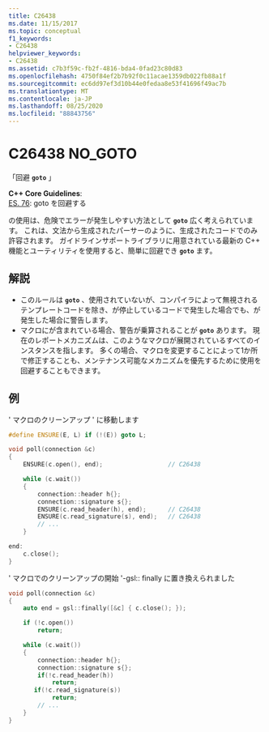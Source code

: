 ```yaml
---
title: C26438
ms.date: 11/15/2017
ms.topic: conceptual
f1_keywords:
- C26438
helpviewer_keywords:
- C26438
ms.assetid: c7b3f59c-fb2f-4816-bda4-0fad23c80d83
ms.openlocfilehash: 4750f84ef2b7b92f0c11acae1359db022fb88a1f
ms.sourcegitcommit: ec6dd97ef3d10b44e0fedaa8e53f41696f49ac7b
ms.translationtype: MT
ms.contentlocale: ja-JP
ms.lasthandoff: 08/25/2020
ms.locfileid: "88843756"
---
```

# <a name="c26438-no_goto"></a>C26438 NO_GOTO

「回避 **`goto`** 」

**C++ Core Guidelines**: \
[ES. 76](https://github.com/isocpp/CppCoreGuidelines/blob/master/CppCoreGuidelines.md#es76-avoid-goto): goto を回避する

の使用は、危険でエラーが発生しやすい方法として **`goto`** 広く考えられています。 これは、文法から生成されたパーサーのように、生成されたコードでのみ許容されます。 ガイドラインサポートライブラリに用意されている最新の C++ 機能とユーティリティを使用すると、簡単に回避でき **`goto`** ます。

## <a name="remarks"></a>解説

- このルールは **`goto`** 、使用されていないが、コンパイラによって無視されるテンプレートコードを除き、が停止しているコードで発生した場合でも、が発生した場合に警告します。
- マクロにが含まれている場合、警告が乗算されることが **`goto`** あります。 現在のレポートメカニズムは、このようなマクロが展開されているすべてのインスタンスを指します。 多くの場合、マクロを変更することによって1か所で修正することも、メンテナンス可能なメカニズムを優先するために使用を回避することもできます。

## <a name="example"></a>例

' マクロのクリーンアップ ' に移動します

```cpp
#define ENSURE(E, L) if (!(E)) goto L;

void poll(connection &c)
{
    ENSURE(c.open(), end);                  // C26438

    while (c.wait())
    {
        connection::header h{};
        connection::signature s{};
        ENSURE(c.read_header(h), end);      // C26438
        ENSURE(c.read_signature(s), end);   // C26438
        // ...
    }

end:
    c.close();
}
```

' マクロでのクリーンアップの開始 '-gsl:: finally に置き換えられました

```cpp
void poll(connection &c)
{
    auto end = gsl::finally([&c] { c.close(); });

    if (!c.open())
        return;

    while (c.wait())
    {
        connection::header h{};
        connection::signature s{};
        if(!c.read_header(h))
            return;
       if(!c.read_signature(s))
            return;
        // ...
    }
}
```
